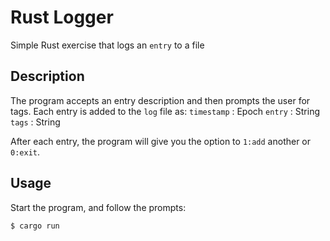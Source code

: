 # Rust Logger
Simple Rust exercise that logs an `entry` to a file

## Description
The program accepts an entry description and then prompts the user for tags. Each entry is added to the `log` file as:
`timestamp` : Epoch
`entry` : String
`tags` : String

After each entry, the program will give you the option to `1:add` another or `0:exit`.


## Usage
Start the program, and follow the prompts:

```sh
$ cargo run
```


